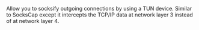 Allow you to socksify outgoing connections by using a TUN device.  Similar to SocksCap except it intercepts the TCP/IP data at network layer 3 instead of at network layer 4.